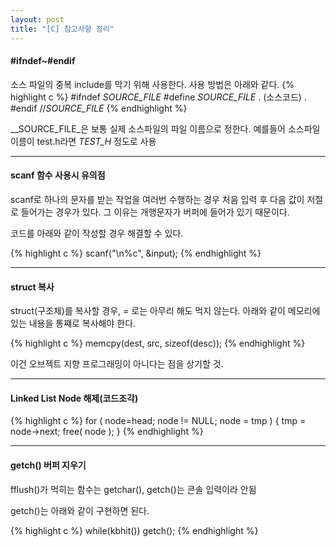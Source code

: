 ```yaml
---
layout: post
title: "[C] 참고사항 정리"
---
```

#### #ifndef~#endif
소스 파일의 중복 include를 막기 위해 사용한다. 사용 방법은 아래와 같다.
{% highlight c %}
#ifndef _SOURCE_FILE_
#define _SOURCE_FILE_
.
(소스코드)
.
#endif //_SOURCE_FILE_
{% endhighlight %}

__SOURCE_FILE_은 보통 실제 소스파일의 파일 이름으로 정한다.
예를들어 소스파일 이름이 test.h라면 _TEST_H_ 정도로 사용

---
#### scanf 함수 사용시 유의점
scanf로 하나의 문자를 받는 작업을 여러번 수행하는 경우 처음 입력 후 다음 값이 저절로 들어가는 경우가 있다.
그 이유는 개행문자가 버퍼에 들어가 있기 때문이다.

코드를 아래와 같이 작성할 경우 해결할 수 있다.

{% highlight c %}
scanf("\n%c", &input);
{% endhighlight %}

---
#### struct 복사
struct(구조체)를 복사할 경우, = 로는 아무리 해도 먹지 않는다.
아래와 같이 메모리에 있는 내용을 통쨰로 복사해야 한다.

{% highlight c %}
memcpy(dest, src, sizeof(desc));
{% endhighlight %}

이건 오브젝트 지향 프로그래밍이 아니다는 점을 상기할 것.

---
#### Linked List Node 해제(코드조각)

{% highlight c %}
for ( node=head; node != NULL; node = tmp ) {
    tmp = node->next;
    free( node );
}
{% endhighlight %}

---
#### getch() 버퍼 지우기

fflush()가 먹히는 함수는 getchar(),
getch()는 콘솔 입력이라 안됨

getch()는 아래와 같이 구현하면 된다.

{% highlight c %}
while(kbhit())
    getch();
{% endhighlight %}


